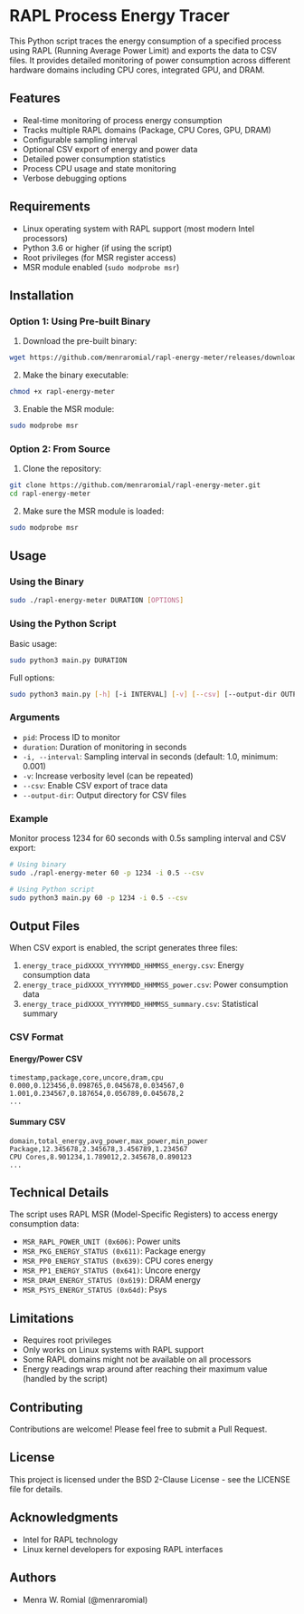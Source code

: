 # RAPL Process Energy Tracer

This Python script traces the energy consumption of a specified process using RAPL (Running Average Power Limit) and exports the data to CSV files. It provides detailed monitoring of power consumption across different hardware domains including CPU cores, integrated GPU, and DRAM.

## Features

- Real-time monitoring of process energy consumption
- Tracks multiple RAPL domains (Package, CPU Cores, GPU, DRAM)
- Configurable sampling interval
- Optional CSV export of energy and power data
- Detailed power consumption statistics
- Process CPU usage and state monitoring
- Verbose debugging options

## Requirements

- Linux operating system with RAPL support (most modern Intel processors)
- Python 3.6 or higher (if using the script)
- Root privileges (for MSR register access)
- MSR module enabled (`sudo modprobe msr`)

## Installation

### Option 1: Using Pre-built Binary

1. Download the pre-built binary:
```bash
wget https://github.com/menraromial/rapl-energy-meter/releases/download/<version>/rapl-energy-meter
```

2. Make the binary executable:
```bash
chmod +x rapl-energy-meter
```

3. Enable the MSR module:
```bash
sudo modprobe msr
```

### Option 2: From Source

1. Clone the repository:
```bash
git clone https://github.com/menraromial/rapl-energy-meter.git
cd rapl-energy-meter
```

2. Make sure the MSR module is loaded:
```bash
sudo modprobe msr
```

## Usage

### Using the Binary

```bash
sudo ./rapl-energy-meter DURATION [OPTIONS]
```

### Using the Python Script

Basic usage:
```bash
sudo python3 main.py DURATION
```

Full options:
```bash
sudo python3 main.py [-h] [-i INTERVAL] [-v] [--csv] [--output-dir OUTPUT_DIR] [-p pid] duration
```

### Arguments

- `pid`: Process ID to monitor
- `duration`: Duration of monitoring in seconds
- `-i, --interval`: Sampling interval in seconds (default: 1.0, minimum: 0.001)
- `-v`: Increase verbosity level (can be repeated)
- `--csv`: Enable CSV export of trace data
- `--output-dir`: Output directory for CSV files

### Example

Monitor process 1234 for 60 seconds with 0.5s sampling interval and CSV export:
```bash
# Using binary
sudo ./rapl-energy-meter 60 -p 1234 -i 0.5 --csv

# Using Python script
sudo python3 main.py 60 -p 1234 -i 0.5 --csv
```

## Output Files

When CSV export is enabled, the script generates three files:

1. `energy_trace_pidXXXX_YYYYMMDD_HHMMSS_energy.csv`: Energy consumption data
2. `energy_trace_pidXXXX_YYYYMMDD_HHMMSS_power.csv`: Power consumption data
3. `energy_trace_pidXXXX_YYYYMMDD_HHMMSS_summary.csv`: Statistical summary

### CSV Format

#### Energy/Power CSV
```
timestamp,package,core,uncore,dram,cpu
0.000,0.123456,0.098765,0.045678,0.034567,0
1.001,0.234567,0.187654,0.056789,0.045678,2
...
```

#### Summary CSV
```
domain,total_energy,avg_power,max_power,min_power
Package,12.345678,2.345678,3.456789,1.234567
CPU Cores,8.901234,1.789012,2.345678,0.890123
...
```

## Technical Details

The script uses RAPL MSR (Model-Specific Registers) to access energy consumption data:

- `MSR_RAPL_POWER_UNIT (0x606)`: Power units
- `MSR_PKG_ENERGY_STATUS (0x611)`: Package energy
- `MSR_PP0_ENERGY_STATUS (0x639)`: CPU cores energy
- `MSR_PP1_ENERGY_STATUS (0x641)`: Uncore energy
- `MSR_DRAM_ENERGY_STATUS (0x619)`: DRAM energy
- `MSR_PSYS_ENERGY_STATUS (0x64d)`: Psys

## Limitations

- Requires root privileges
- Only works on Linux systems with RAPL support
- Some RAPL domains might not be available on all processors
- Energy readings wrap around after reaching their maximum value (handled by the script)

## Contributing

Contributions are welcome! Please feel free to submit a Pull Request.

## License

This project is licensed under the BSD 2-Clause License - see the LICENSE file for details.

## Acknowledgments

- Intel for RAPL technology
- Linux kernel developers for exposing RAPL interfaces

## Authors

- Menra W. Romial (@menraromial)